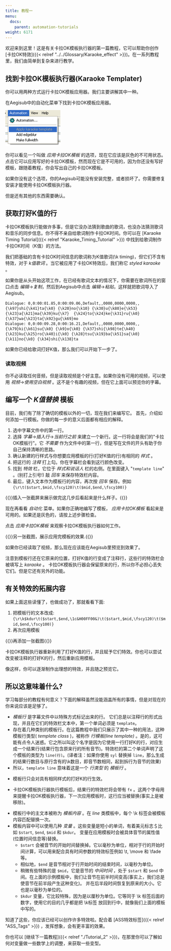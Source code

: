 ```yaml
---
title: 教程一
menu:
  docs:
    parent: automation-tutorials
weight: 6171
---
```


欢迎来到这里！这是有关卡拉OK模板执行器的第一篇教程，它可以帮助你创作
[卡拉OK特效]({{< relref "../../Glossary/Karaoke_effect" >}})。在一系列教程里，我们由简单到复杂来进行教学。

## 找到卡拉OK模板执行器(Karaoke Templater)

你可以用两种方式运行卡拉OK模板应用器。我们主要讲解其中一种。

在Aegisub中的自动化菜单下找到卡拉OK模板应用器。

![Automation-menu-kara-templater-gray](/img/3.2/Automation-menu-kara-templater-gray.png)

你可以看见一个叫做 *应用卡拉OK模板*
的选项，现在它应该是灰色的不可用状态。点击它可以应用写好的卡拉OK模板，然而现在它是不可用的，因为你还没有写好模板，跟随着教程，你会写出自己的卡拉OK模板。

如果你没有这个选项，你的Aegisub可能没有安装完整，或者损坏了。你需要修复安装才能使用卡拉OK模板执行器。

但是还有其他的东西需要确认。

## 获取打好K值的行

卡拉OK模板执行能做许多事，但是它没办法猜到歌曲的歌词，也没办法猜测歌词和音乐的同步信息。你不得不亲自给歌词制作卡拉OK时间。你可以在
[Karaoke Timing Tutorial]({{< relref "Karaoke_Timing_Tutorial" >}})
中找到给歌词制作卡拉OK时间（K值）的方法。

我们把基础的含有卡拉OK时间信息的歌词称为K值歌词(\\k
timing)，但它们不含有特效，对于 *k值歌词*
。当它被应用了卡拉OK特效后，我们称它 *styled karaoke* 。

如果你是从头开始这项工作，在已经有歌词文本的情况下，你需要在歌词所在的窗口点击
*编辑*→*复制*，然后到Aegisub中点击
*编辑*→*粘贴*，这样就把歌词导入了Aegisub。

```plaintext
Dialogue: 0,0:00:01.85,0:00:09.06,Default,,0000,0000,0000,,{\k97}shi{\k41}ta{\k0} {\k20}no{\k10} {\k30}u{\k80}e{\k53} {\k23}a{\k21}ma{\k39}ku{\k7}  {\k24}to{\k24}ke{\k31}ru{\k0} {\k37}wa{\k23}ta{\k92}gu{\k69}mo
Dialogue: 0,0:00:09.28,0:00:16.21,Default,,0000,0000,0000,,{\k79}ki{\k61}su{\k0} {\k9}o{\k0} {\k37}shi{\k98}te{\k40}  {\k23}ku{\k25}ro{\k40}i{\k0} {\k28}tsu{\k19}ba{\k51}sa{\k0} {\k11}no{\k0} {\k34}shi{\k138}ta
```

如果你已经给歌词打好K值，那么我们可以开始下一步了。

### 读取视频

你不必读取任何音频，但是读取视频是个好主意。如果你没有可用的视频，可以使用
*视频*→*使用空白视频* 。这不是个有趣的视频，但在它上面可以预览你的字幕。

## 编写一个 *K值替换* 模板

目前，我们有了除了确切的模板以外的一切，现在我们来编写它。
首先，介绍如何添加一行模板。你做的每一步的意义后面都有相应的解释。

1. 选中字幕文件中的第一行。
1. 选择 *字幕*→*插入行*→*当前行之前*
   来建立一个新行。这一行将会是我们的"卡拉OK模板行"。它 *不需要*
   作为文件中的第一行，但是写在文件的开头有助于你自己保持清晰的思路。
1. 确认新建的行样式与你想要应用模板的行(打好K值的行)有相同的 *样式* 。
1. 把这行的 *注释* 打上勾。你在字幕栏会看到这行颜色改变。
1. 找到 *特效* 栏，它位于 *样式和说话人* 栏的右侧。在里面键入
   "`template line`" 。(别打上引号!) 敲 *回车* 来保存特效栏内容。
1. 最后，键入文本作为模板行的内容，再次按 *回车* 保存。例如
   `{\r\t($start,$mid,\fscy120)\t($mid,$end,\fscy100)}`

{{<todo>}}插入一张截屏来展示做完这几步后看起来是什么样子。{{</todo>}}

现在再看看 *自动化* 菜单。如果你正确地编写了模板， *应用卡拉OK模板*
看起来是可用的。如果还是灰色的，请按上述步骤检查。

点击 *应用卡拉OK模板* 来观察卡拉OK模板执行器如何工作。

{{<todo>}}另一张截图，展示应用完模板的效果.{{</todo>}}

如果你已经读取了视频，那么现在应该能在Aegisub里预览到效果了。

注意到模板行还在它原来的位置，打好K值的行变成了注释行，这些行的特效栏会被填写上
*karaoke* 。
卡拉OK模板执行器会保留原来的行，所以你不必担心丢失它们。但是它还有另外的功能。

## 有关特效的拓展内容

如果上面这些读懂了，也做成功了，那就看看下面:

1. 把模板行的文本改成:
   `{\r\k$kdur\t($start,$end,\1c&H00FF00&)\t($start,$mid,\fscy120)\t($mid,$end,\fscy100)}`
1. 再次应用模板

{{<todo>}}再添加一张截图{{</todo>}}

卡拉OK模板执行器重新利用了打好K值的行，并且赋予它们特效。你也可以尝试改变被注释的打好K的行，然后重新应用模板。

像这样，你可以逐渐制作出理想的特效，并且随之预览它。

## 所以这意味着什么?

学习每部分的教程有何意义？下面的解释虽然没能涵盖所有的事情，但是对现在的你来说应该是足够了。

- *模板行* 是字幕文件中以特殊方式标记出来的行。
  它们总是以注释行的形式出现，并且在它们的特效栏文本中，第一个单词必须是
  `template`。
- 存在着几种类别的模板行。在这篇教程中我们只展示了其中一种的用法，这种模板行类型(
  *template class* )，被称作 *行模板(line template)*
  。是的，这可能有点令人迷惑。它之所以叫这个名字是因为它使用一行打好K的行，对应生成一个结果行(结果行包含原来行的所有音节)。特效栏的第二个单词声明了这个模板的类型为
  `line(行)`。(译者注：如果你使用 `syl` 替换掉
  `line`，那么生成的结果行数目与原行含有的\\k数目，即音节数相同，起到拆行为音节的效果)
- 所以，`template line` 意味着这是一个 *行类型* 的 *模板行* 。

<!-- -->

- 模板行只会对具有相同样式的打好K的行生效。

<!-- -->

- 卡拉OK模板执行器执行模板后，结果行的特效栏将会带有 `fx`
  。这两个字母用来提醒卡拉OK模板执行器，下一次应用模板时，这行应当被替换(事实上是被移除)。

<!-- -->

- 模板行中的主文本被称为 *模板内容* 。在 *line* 类模板中，每个 \\k
  标签会被模板内容匹配替换一次。
- 模板内容中可以使用几种 *变量*
  。这些变量是短小的单词，有着美元标志＄比如 `$start`, `$end`, `$mid`
  和 `$kdur`。
  变量在应用模板时会被具体音节的属性值(位置时间信息等)替换。
  - `$start`
    会被音节的开始时间替换掉。它以毫秒为单位，相对于行的开始时间计算，可以用来配合具有时间参数的特效标签例如
    \\t, \\move 和 \\fade 等。
  - 相似地，`$end` 是音节相对于行开始时间的结束时间，以毫秒为单位。
  - 稍微有些特殊的是 `$mid`，它是音节的 *中间时间* ，处于 `$start`
    和 `$end`
    中间。在上面的示例模板中，我们让音节在前半时间变高(事实上，我们总是使音节在前半段产生这种变化)。
    并在后半段时间恢复到原来的大小。它也是以毫秒为单位的。
  - `$kdur` 变量，它比较特殊，因为是以厘秒为单位。它等同于 \\k
    标签后面的数字，使用它的目的几乎都是把 \\k标签
    放回到行中，就像我们上面的模板中写的。

知道了这些，你应该已经可以创作许多特效啦。配合着
[ASS特效标签]({{< relref "ASS_Tags" >}})
，发挥想象，会有更丰富的效果。

你也可以
[继续下一篇教程]({{< relref "./Tutorial_2" >}})，在那里你可以了解如何对变量做一些数学上的调整，来获取一些变型。
